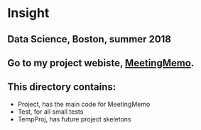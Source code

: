 # Insight

## Data Science, Boston, summer 2018

## Go to my project webiste, [MeetingMemo](http://meetingmemo.com).

## This directory contains: 

* Project, has the main code for MeetingMemo
* Test, for all small tests
* TempProj, has future project skeletons